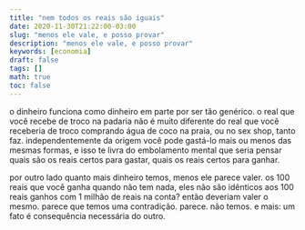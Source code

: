 ```yaml
---
title: "nem todos os reais são iguais"
date: 2020-11-30T21:22:00-03:00
slug: "menos ele vale, e posso provar"
description: "menos ele vale, e posso provar"
keywords: [economia]
draft: false
tags: []
math: true
toc: false
---
```


o dinheiro funciona como dinheiro em parte por ser tão genérico. o real que você recebe de troco na padaria não é muito diferente do real que você receberia de troco comprando água de coco na praia, ou no sex shop, tanto faz. independentemente da origem você pode gastá-lo mais ou menos das mesmas formas, e isso te livra do embolamento mental que seria pensar quais são os reais certos para gastar, quais os reais certos para ganhar.

por outro lado quanto mais dinheiro temos, menos ele parece valer. os 100 reais que você ganha quando não tem nada, eles não são idênticos aos 100 reais ganhos com 1 milhão de reais na conta? então deveriam valer o mesmo. parece que temos uma contradição. parece. não temos. e mais: um fato é consequência necessária do outro.
